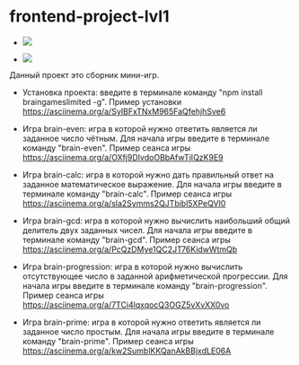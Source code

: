 # frontend-project-lvl1
- <a href="https://codeclimate.com/github/Taratonof/frontend-project-lvl1/maintainability"><img src="https://api.codeclimate.com/v1/badges/44c55e37560c8d84da94/maintainability" /></a>

- <a href="https://travis-ci.org/Taratonof/frontend-project-lvl1"><img src="https://travis-ci.org/Taratonof/frontend-project-lvl1.svg?branch=master" /></a>

Данный проект это сборник мини-игр.

- Установка проекта: введите в терминале команду "npm install braingameslimited -g". Пример установки https://asciinema.org/a/SyIBFxTNxM965FaQfehjhSve6

- Игра brain-even: игра в которой нужно ответить является ли заданное число чётным. Для начала игры введите в терминале команду "brain-even". Пример сеанса игры https://asciinema.org/a/OXfj9DIvdoOBbAfwTjIQzK9E9

- Игра brain-calc: игра в которой нужно дать правильный ответ на заданное математическое выражение. Для начала игры введите в терминале команду "brain-calc". Пример сеанса игры https://asciinema.org/a/sla2Symms2QJTbibl5XPeQVI0

- Игра brain-gcd: игра в которой нужно вычислить наибольший общий делитель двух заданных чисел. Для начала игры введите в терминале команду "brain-gcd". Пример сеанса игры https://asciinema.org/a/PcQzDMye1QC2JT76KidwWtmQb

- Игра brain-progression: игра в которой нужно вычислить отсутствующее число в заданной арифметической прогрессии. Для начала игры введите в терминале команду "brain-progression". Пример сеанса игры https://asciinema.org/a/7TCi4lqxqocQ3OGZ5vXvXX0vo

- Игра brain-prime: игра в которой нужно ответить является ли заданное число простым. Для начала игры введите в терминале команду "brain-prime". Пример сеанса игры https://asciinema.org/a/kw2SumblKKQanAkBBjxdLE06A





